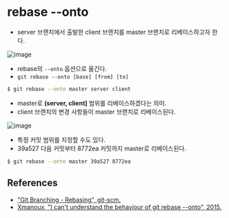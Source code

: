 # rebase --onto

* server 브랜치에서 출발한 client 브랜치를 master 브랜치로 리베이스하고자 한다.

![image](https://user-images.githubusercontent.com/6410412/70377589-8d33fe00-1959-11ea-96d1-9fad10857c8b.png)

* rebase의 `--onto` 옵션으로 옮긴다.
* `git rebase --onto [base] [from] [to]`

```bash
$ git rebase --onto master server client
```

* master로 **(server, client]** 범위를 리베이스하겠다는 의미.
* client 브랜치의 변경 사항들이 master 브랜치로 리베이스된다.

![image](https://user-images.githubusercontent.com/6410412/70377590-902eee80-1959-11ea-8c32-f51bc65d2696.png)

* 특정 커밋 범위를 지정할 수도 있다.
* 39a527 다음 커밋부터 8772ea 커밋까지 master로 리베이스된다.

```bash
$ git rebase --onto master 39a527 8772ea
```

## References

* ["Git Branching - Rebasing", git-scm.](https://git-scm.com/book/en/v2/Git-Branching-Rebasing)
* [Xmanoux, "I can't understand the behaviour of git rebase --onto", 2015.](https://stackoverflow.com/questions/29914052/i-cant-understand-the-behaviour-of-git-rebase-onto)

